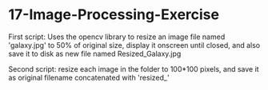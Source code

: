 # 17-Image-Processing-Exercise
 
First script: Uses the opencv library to resize an image file named 'galaxy.jpg' to 50% of original size, display it onscreen until closed, and also save it to disk as new file named Resized_Galaxy.jpg

Second script: resize each image in the folder to 100*100 pixels, and save it as original filename concatenated with 'resized_' 